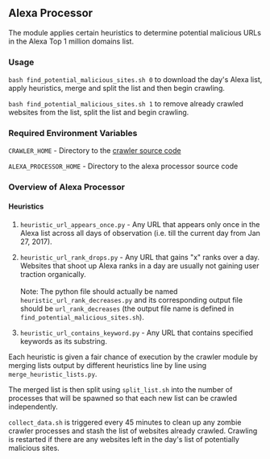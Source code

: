 ## Alexa Processor

The module applies certain heuristics to determine potential malicious URLs in the Alexa Top 1 million domains list.

### Usage
`bash find_potential_malicious_sites.sh 0` to download the day's Alexa list, apply heuristics, merge and split the list and then begin crawling.

`bash find_potential_malicious_sites.sh 1` to remove already crawled websites from the list, split the list and begin crawling.

### Required Environment Variables
`CRAWLER_HOME` - Directory to the [crawler source code](https://github.gatech.edu/kbalakrishnan8/cs6262-crawler)

`ALEXA_PROCESSOR_HOME` - Directory to the alexa processor source code

### Overview of Alexa Processor

#### Heuristics
1. `heuristic_url_appears_once.py` - Any URL that appears only once in the Alexa list across all days of observation (i.e. till the current day from Jan 27, 2017).

2. `heuristic_url_rank_drops.py` - Any URL that gains "x" ranks over a day. Websites that shoot up Alexa ranks in a day are usually not gaining user traction organically. <br/> <br/> Note: The python file should actually be named `heuristic_url_rank_decreases.py` and its corresponding output file should be `url_rank_decreases` (the output file name is defined in `find_potential_malicious_sites.sh`).

3. `heuristic_url_contains_keyword.py` - Any URL that contains specified keywords as its substring.

Each heuristic is given a fair chance of execution by the crawler module by merging lists output by different heuristics line by line using `merge_heuristic_lists.py`.

The merged list is then split using `split_list.sh` into the number of processes that will be spawned so that each new list can be crawled independently.

`collect_data.sh` is triggered every 45 minutes to clean up any zombie crawler processes and stash the list of websites already crawled. Crawling is restarted if there are any websites left in the day's list of potentially malicious sites.
